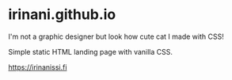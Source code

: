 # irinani.github.io

I'm not a graphic designer but look how cute cat I made with CSS!

Simple static HTML landing page with vanilla CSS.

https://irinanissi.fi